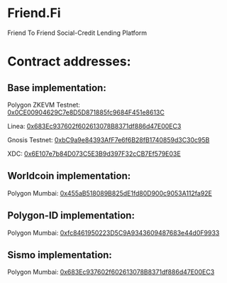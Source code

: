 # Friend.Fi

Friend To Friend Social-Credit Lending Platform

# Contract addresses:
## Base implementation:
Polygon ZKEVM Testnet: [0x0CE00904629C7e8D5D871885fc9684F451e8613C](https://testnet-zkevm.polygonscan.com/address/0x0CE00904629C7e8D5D871885fc9684F451e8613C#code)

Linea: [0x683Ec937602f602613078B8371df886d47E00EC3](https://goerli.lineascan.build/address/0x683Ec937602f602613078B8371df886d47E00EC3)

Gnosis Testnet: [0xbC9a9e84393AfF7e6f6B28fB1740859d3C30c95B](https://blockscout.com/gnosis/chiado/address/0xbC9a9e84393AfF7e6f6B28fB1740859d3C30c95B/contracts#address-tabs)

XDC: [0x6E107e7b84D073C5E3B9d397F32cCB7Ef579E03E](https://apothem.blocksscan.io/address/0x6E107e7b84D073C5E3B9d397F32cCB7Ef579E03E#transactions)

## Worldcoin implementation:
Polygon Mumbai: [0x455aB518089B825dE1fd80D900c9053A112fa92E](https://mumbai.polygonscan.com/address/0x455aB518089B825dE1fd80D900c9053A112fa92E#code)

## Polygon-ID implementation:
Polygon Mumbai: [0xfc8461950223D5C9A9343609487683e44d0F9933](https://mumbai.polygonscan.com/address/0xfc8461950223D5C9A9343609487683e44d0F9933#code)

## Sismo implementation:
Polygon Mumbai: [0x683Ec937602f602613078B8371df886d47E00EC3](https://mumbai.polygonscan.com/address/0x683Ec937602f602613078B8371df886d47E00EC3#code)
